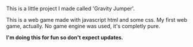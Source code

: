 This is a little project I made called 'Gravity Jumper'.

This is a web game made with javascript html and some css. My first web game, actually.
No game engine was used, it's completly pure.

**I'm doing this for fun so don't expect updates.**

